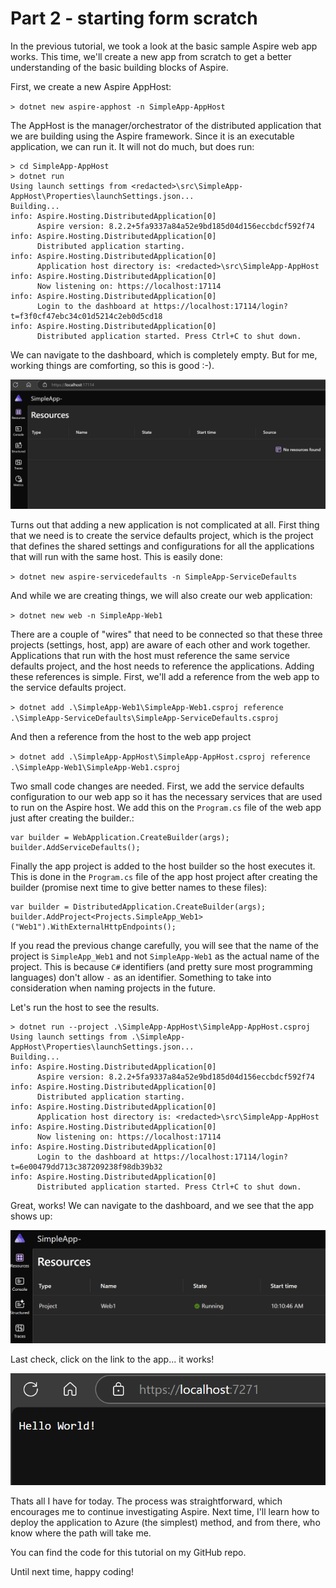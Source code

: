 # Part 2 - starting form scratch

In the previous tutorial, we took a look at the basic sample Aspire web app works. This time, we'll create
a new app from scratch to get a better understanding of the basic building blocks of Aspire.

First, we create a new Aspire AppHost:

`> dotnet new aspire-apphost -n SimpleApp-AppHost`

The AppHost is the manager/orchestrator of the distributed application that we are building using the Aspire framework. Since it is an executable application, we can run it. It will not do much, but does run:

```
> cd SimpleApp-AppHost
> dotnet run
Using launch settings from <redacted>\src\SimpleApp-AppHost\Properties\launchSettings.json...
Building...
info: Aspire.Hosting.DistributedApplication[0]
      Aspire version: 8.2.2+5fa9337a84a52e9bd185d04d156eccbdcf592f74
info: Aspire.Hosting.DistributedApplication[0]
      Distributed application starting.
info: Aspire.Hosting.DistributedApplication[0]
      Application host directory is: <redacted>\src\SimpleApp-AppHost
info: Aspire.Hosting.DistributedApplication[0]
      Now listening on: https://localhost:17114
info: Aspire.Hosting.DistributedApplication[0]
      Login to the dashboard at https://localhost:17114/login?t=f3f0cf47ebc34c01d5214c2eb0d5cd18
info: Aspire.Hosting.DistributedApplication[0]
      Distributed application started. Press Ctrl+C to shut down.
```

We can navigate to the dashboard, which is completely empty. But for me, working things are comforting,
so this is good :-).

![initial Dashboard](initial-dashboard.png)

Turns out that adding a new application is not complicated at all. First thing that we need is to create
the service defaults project, which is the project that defines the shared settings and configurations
for all the applications that will run with the same host. This is easily done:

`> dotnet new aspire-servicedefaults -n SimpleApp-ServiceDefaults`

And while we are creating things, we will also create our web application:

`> dotnet new web -n SimpleApp-Web1`

There are a couple of "wires" that need to be connected so that these three projects (settings,
host, app) are aware of each other and work together. Applications that run with the host must
reference the same service defaults project, and the host needs to reference the applications. Adding
these references is simple. First, we'll add a reference from the web app to the service defaults project.

`> dotnet add .\SimpleApp-Web1\SimpleApp-Web1.csproj reference .\SimpleApp-ServiceDefaults\SimpleApp-ServiceDefaults.csproj`

And then a reference from the host to the web app project

`> dotnet add .\SimpleApp-AppHost\SimpleApp-AppHost.csproj reference .\SimpleApp-Web1\SimpleApp-Web1.csproj`

Two small code changes are needed. First, we add the service defaults configuration to our web 
app so it has the necessary services that are used to run on the Aspire host. We add this on the
`Program.cs` file of the web app just after creating the builder.:

```
var builder = WebApplication.CreateBuilder(args);
builder.AddServiceDefaults();
```

Finally the app project is added to the host builder so the host executes it. This is done in
the `Program.cs` file of the app host project after creating the builder (promise next time to give better names to these files):

```
var builder = DistributedApplication.CreateBuilder(args);
builder.AddProject<Projects.SimpleApp_Web1>("Web1").WithExternalHttpEndpoints();
```

If you read the previous change carefully, you will see that the name of the project
is `SimpleApp_Web1` and not `SimpleApp-Web1` as the actual name of the project. This is because
`C#` identifiers (and pretty sure most programming languages) don't allow `-` as an identifier. Something
to take into consideration when naming projects in the future.

Let's run the host to see the results.

```
> dotnet run --project .\SimpleApp-AppHost\SimpleApp-AppHost.csproj
Using launch settings from .\SimpleApp-AppHost\Properties\launchSettings.json...
Building...
info: Aspire.Hosting.DistributedApplication[0]
      Aspire version: 8.2.2+5fa9337a84a52e9bd185d04d156eccbdcf592f74
info: Aspire.Hosting.DistributedApplication[0]
      Distributed application starting.
info: Aspire.Hosting.DistributedApplication[0]
      Application host directory is: <redacted>\src\SimpleApp-AppHost
info: Aspire.Hosting.DistributedApplication[0]
      Now listening on: https://localhost:17114
info: Aspire.Hosting.DistributedApplication[0]
      Login to the dashboard at https://localhost:17114/login?t=6e00479dd713c387209238f98db39b32
info: Aspire.Hosting.DistributedApplication[0]
      Distributed application started. Press Ctrl+C to shut down.
```

Great, works! We can navigate to the dashboard, and we see that the app shows up:

![Dashboard with Web App](dashboard-with-web-app.png)

Last check, click on the link to the app... it works!

![alt text](web-app.png)

Thats all I have for today. The process was straightforward, which encourages me to continue
investigating Aspire. Next time, I'll learn how to deploy the application to Azure (the simplest)
method, and from there, who know where the path will take me.

You can find the code for this tutorial on my GitHub repo.

Until next time, happy coding!